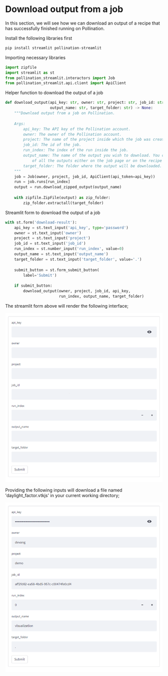 # Download output from a job

In this section, we will see how we can download an output of a recipe that has successfully finished running on Pollination.

Install the following libraries first

```python
pip install streamlit pollination-streamlit
```

Importing necessary libraries

```python
import zipfile
import streamlit as st
from pollination_streamlit.interactors import Job
from pollination_streamlit.api.client import ApiClient
```

Helper function to download the output of a job

```python
def download_output(api_key: str, owner: str, project: str, job_id: str, run_index: int,
                    output_name: str, target_folder: str) -> None:
    """Download output from a job on Pollination.

    Args:
        api_key: The API key of the Pollination account.
        owner: The owner of the Pollination account.
        project: The name of the project inside which the job was created.
        job_id: The id of the job.
        run_index: The index of the run inside the job.
        output_name: The name of the output you wish to download. You can find the names
            of all the outputs either on the job page or on the recipe page.
        target_folder: The folder where the output will be downloaded.
    """
    job = Job(owner, project, job_id, ApiClient(api_token=api_key))
    run = job.runs[run_index]
    output = run.download_zipped_output(output_name)

    with zipfile.ZipFile(output) as zip_folder:
        zip_folder.extractall(target_folder)
```

Streamlit form to download the output of a job

```python
with st.form('download-result'):
    api_key = st.text_input('api_key', type='password')
    owner = st.text_input('owner')
    project = st.text_input('project')
    job_id = st.text_input('job_id')
    run_index = st.number_input('run_index', value=0)
    output_name = st.text_input('output_name')
    target_folder = st.text_input('target_folder', value='.')

    submit_button = st.form_submit_button(
        label='Submit')

    if submit_button:
        download_output(owner, project, job_id, api_key,
                        run_index, output_name, target_folder)
```

The streamlit form above will render the following interface;

![](../.gitbook/assets/pollination-apps/download_job.png)

Providing the following inputs will download a file named 'daylight_factor.vtkjs' in your
current working directory;

![](../.gitbook/assets/pollination-apps/download_job_query.png)
